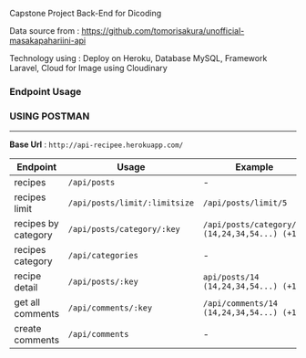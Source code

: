 Capstone Project Back-End for Dicoding

Data source from : https://github.com/tomorisakura/unofficial-masakapahariini-api

Technology using : Deploy on Heroku, Database MySQL, Framework Laravel, Cloud for Image using Cloudinary

### Endpoint Usage
### USING POSTMAN
---
**Base Url** : `http://api-recipee.herokuapp.com/` 

| Endpoint | Usage | Example |
|----------|-------|---------|
| recipes | `/api/posts` | - |
| recipes limit | `/api/posts/limit/:limitsize` | `/api/posts/limit/5` |
| recipes by category | `/api/posts/category/:key` | `/api/posts/category/14 (14,24,34,54...) (+10)` |
| recipes category | `/api/categories` | - |
| recipe detail | `/api/posts/:key` | `api/posts/14 (14,24,34,54...) (+10)` |
| get all comments | `/api/comments/:key` | `/api/comments/14 (14,24,34,54...) (+10)` |
| create comments | `/api/comments` | - |
